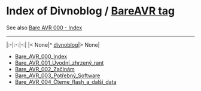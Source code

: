 # Index of Divnoblog / [BareAVR tag](https://divnoblog.wordpress.com/tag/bareavr/)

See also [Bare AVR 000 - Index](https://divnoblog.wordpress.com/2018/01/20/bare-avr-000-index/)

---

|:-|:-:|-:|
|< None|^ [divnoblog](../)|> None|


* [Bare_AVR_000_Index](Bare_AVR_000_Index)
* [Bare_AVR_001_Úvodní_zhrzený_rant](Bare_AVR_001_Úvodní_zhrzený_rant)
* [Bare_AVR_002_Začínám](Bare_AVR_002_Začínám)
* [Bare_AVR_003_Potřebný_Software](Bare_AVR_003_Potřebný_Software)
* [Bare_AVR_004_Čteme_flash_a_další_data](Bare_AVR_004_Čteme_flash_a_další_data)
